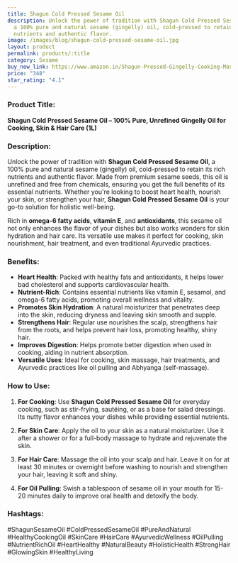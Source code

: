 ```yaml
---
title: Shagun Cold Pressed Sesame Oil
description: Unlock the power of tradition with Shagun Cold Pressed Sesame Oil,
  a 100% pure and natural sesame (gingelly) oil, cold-pressed to retain its rich
  nutrients and authentic flavor.
image: /images/blog/shagun-cold-pressed-sesame-oil.jpg
layout: product
permalink: products/:title
category: Sesame
buy_now_link: https://www.amazon.in/Shagun-Pressed-Gingelly-Cooking-Massage/dp/B0CFV1DH6X/ref=sr_1_8?crid=1GVBV0I1R8IFF&tag=ayushmonk-21
price: "348"
star_rating: "4.1"
---
```

### Product Title:
**Shagun Cold Pressed Sesame Oil – 100% Pure, Unrefined Gingelly Oil for Cooking, Skin & Hair Care (1L)**

### Description:
Unlock the power of tradition with **Shagun Cold Pressed Sesame Oil**, a 100% pure and natural sesame (gingelly) oil, cold-pressed to retain its rich nutrients and authentic flavor. Made from premium sesame seeds, this oil is unrefined and free from chemicals, ensuring you get the full benefits of its essential nutrients. Whether you're looking to boost heart health, nourish your skin, or strengthen your hair, **Shagun Cold Pressed Sesame Oil** is your go-to solution for holistic well-being.

Rich in **omega-6 fatty acids**, **vitamin E**, and **antioxidants**, this sesame oil not only enhances the flavor of your dishes but also works wonders for skin hydration and hair care. Its versatile use makes it perfect for cooking, skin nourishment, hair treatment, and even traditional Ayurvedic practices.

### Benefits:
- **Heart Health**: Packed with healthy fats and antioxidants, it helps lower bad cholesterol and supports cardiovascular health.
- **Nutrient-Rich**: Contains essential nutrients like vitamin E, sesamol, and omega-6 fatty acids, promoting overall wellness and vitality.
- **Promotes Skin Hydration**: A natural moisturizer that penetrates deep into the skin, reducing dryness and leaving skin smooth and supple.
- **Strengthens Hair**: Regular use nourishes the scalp, strengthens hair from the roots, and helps prevent hair loss, promoting healthy, shiny hair.
- **Improves Digestion**: Helps promote better digestion when used in cooking, aiding in nutrient absorption.
- **Versatile Uses**: Ideal for cooking, skin massage, hair treatments, and Ayurvedic practices like oil pulling and Abhyanga (self-massage).

### How to Use:
1. **For Cooking**: Use **Shagun Cold Pressed Sesame Oil** for everyday cooking, such as stir-frying, sautéing, or as a base for salad dressings. Its nutty flavor enhances your dishes while providing essential nutrients.
   
2. **For Skin Care**: Apply the oil to your skin as a natural moisturizer. Use it after a shower or for a full-body massage to hydrate and rejuvenate the skin.

3. **For Hair Care**: Massage the oil into your scalp and hair. Leave it on for at least 30 minutes or overnight before washing to nourish and strengthen your hair, leaving it soft and shiny.

4. **For Oil Pulling**: Swish a tablespoon of sesame oil in your mouth for 15-20 minutes daily to improve oral health and detoxify the body.

### Hashtags:
#ShagunSesameOil #ColdPressedSesameOil #PureAndNatural #HealthyCookingOil #SkinCare #HairCare #AyurvedicWellness #OilPulling #NutrientRichOil #HeartHealthy #NaturalBeauty #HolisticHealth #StrongHair #GlowingSkin #HealthyLiving

